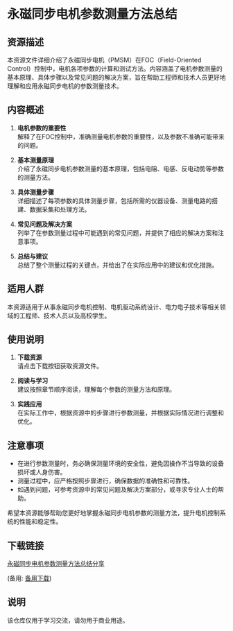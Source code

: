 # 永磁同步电机参数测量方法总结

## 资源描述

本资源文件详细介绍了永磁同步电机（PMSM）在FOC（Field-Oriented Control）控制中，电机各项参数的计算和测试方法。内容涵盖了电机参数测量的基本原理、具体步骤以及常见问题的解决方案，旨在帮助工程师和技术人员更好地理解和应用永磁同步电机的参数测量技术。

## 内容概述

1. **电机参数的重要性**  
   解释了在FOC控制中，准确测量电机参数的重要性，以及参数不准确可能带来的问题。

2. **基本测量原理**  
   介绍了永磁同步电机参数测量的基本原理，包括电阻、电感、反电动势等参数的测量方法。

3. **具体测量步骤**  
   详细描述了每项参数的具体测量步骤，包括所需的仪器设备、测量电路的搭建、数据采集和处理方法。

4. **常见问题及解决方案**  
   列举了在参数测量过程中可能遇到的常见问题，并提供了相应的解决方案和注意事项。

5. **总结与建议**  
   总结了整个测量过程的关键点，并给出了在实际应用中的建议和优化措施。

## 适用人群

本资源适用于从事永磁同步电机控制、电机驱动系统设计、电力电子技术等相关领域的工程师、技术人员以及高校学生。

## 使用说明

1. **下载资源**  
   请点击下载按钮获取资源文件。

2. **阅读与学习**  
   建议按照章节顺序阅读，理解每个参数的测量方法和原理。

3. **实践应用**  
   在实际工作中，根据资源中的步骤进行参数测量，并根据实际情况进行调整和优化。

## 注意事项

- 在进行参数测量时，务必确保测量环境的安全性，避免因操作不当导致的设备损坏或人身伤害。
- 测量过程中，应严格按照步骤进行，确保数据的准确性和可靠性。
- 如遇到问题，可参考资源中的常见问题及解决方案部分，或寻求专业人士的帮助。

希望本资源能够帮助您更好地掌握永磁同步电机参数的测量方法，提升电机控制系统的性能和稳定性。

## 下载链接
[永磁同步电机参数测量方法总结分享](https://pan.quark.cn/s/108a113f7c8d) 

(备用: [备用下载](https://pan.baidu.com/s/1DEhFmEH2wvCOCs8MSb7ZOQ?pwd=1234))

## 说明

该仓库仅用于学习交流，请勿用于商业用途。
